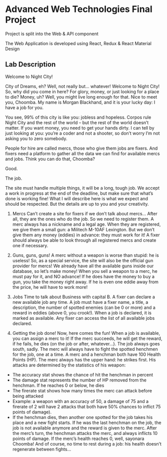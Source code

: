 # Advanced Web Technologies Final Project

Project is split into the Web & API component

The Web Application is developed using React, Redux & React Material Design

## Lab Description

 
Welcome to Night City!

City of Dreams, eh? Well, not really but… whatever! Welcome to Night City! So, why did you come in here? For glory, money, or just looking for a place to die?
Money, uh? Well, you might live long enough for that. Nice to meet you, Choomba. My name is Morgan Blackhand, and it is your lucky day: I have a job for you.

You see, 99% of this city is like you: jobless and hopeless. Corpos rule Night City and the rest of the world – but the rest of the world doesn’t matter. If you want money, you need to get your hands dirty. I can tell by just looking at you: you’re a coder and not a shooter, so don’t worry I’m not asking you to zero somebody.

People for hire are called mercs, those who give them jobs are fixers. And fixers need a platform to gather all the data we can find for available mercs and jobs. Think you can do that, Choomba?

Good.


The job.

The site must handle multiple things, it will be a long, tough job. We accept a work in progress at the end of the deadline, but make sure that what’s done is working fine!
What I will describe here is what we expect and should be respected. But the details are up to you and your creativity. 

1)	Mercs
Can’t create a site for fixers if we don’t talk about mercs… After all, they are the ones who do the job. So we need to register them.
A merc always has a nickname and a legal age. When they are registered, we give them a small gun: a Militech M-10AF Lexington. But we don’t give them any money (eddies) in advance: they must work for it!
A fixer should always be able to look through all registered mercs and create one if necessary.

2)	Guns, guns, guns!
A merc without a weapon is worse than stupid: he is useless! So, as a special service, the site will also be the official gun provider for mercs! We already have all the available guns inside our database, so let’s make money!
When you sell a weapon to a merc, he must pay for it, and NO advance! If he does have the money to buy a gun, you take the money right away. If he is even one eddie away from the price, he will have to work more!

3)	Jobs
Time to talk about Business with capital B. A fixer can declare a new available job any time.
A job must have a fixer name, a title, a description, the number of spotted enemies (can be 0 or more) and a reward in eddies (above 0, you crook!).
When a job is declared, it is marked as available. Any fixer can access the list of all available jobs declared.

4)	Getting the job done!
Now, here comes the fun! When a job is available, you can assign a merc to it! If the merc succeeds, he will get the reward, if he fails, he dies (on the job or after, whatever…).
The job always goes south, sadly. The merc will always have to fight the spotted henchmen for the job, one at a time.
A merc and a henchman both have 100 Health Points (HP). The merc always has the upper hand: he strikes first. His attacks are determined by the statistics of his weapon:
-	The accuracy stat shows the chance of hit the henchman in percent
-	The damage stat represents the number of HP removed from the henchman. If he reaches 0 or below, he dies
-	The firerate stat shows how many times the merc can attack before being attacked
-	Example: a weapon with an accuracy of 50, a damage of 75 and a firerate of 2 will have 2 attacks that both have 50% chances to inflict 75 points of damage).
-	If the henchman dies, then another one spotted for the job takes his place and a new fight starts. If he was the last henchman on the job, the job is not available anymore and the reward is given to the merc.
After the merc’s turn, the henchman attacks the merc, and always inflicts 10 points of damage. If the merc’s health reaches 0, well, sayonara Choomba! And of course, no time to rest during a job: his health doesn’t regenerate between fights…
